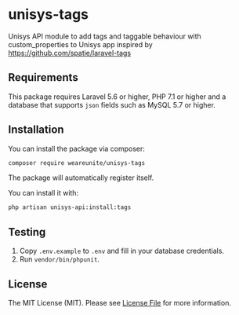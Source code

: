 # unisys-tags
Unisys API module to add tags and taggable behaviour with custom_properties to Unisys app inspired by https://github.com/spatie/laravel-tags


## Requirements

This package requires Laravel 5.6 or higher, PHP 7.1 or higher and a database that supports `json` fields such as MySQL 5.7 or higher.

## Installation

You can install the package via composer:

``` bash
composer require weareunite/unisys-tags
```

The package will automatically register itself.

You can install it with:
```bash
php artisan unisys-api:install:tags
```

## Testing

1. Copy `.env.example` to `.env` and fill in your database credentials.
2. Run `vendor/bin/phpunit`.

## License

The MIT License (MIT). Please see [License File](LICENSE.md) for more information.